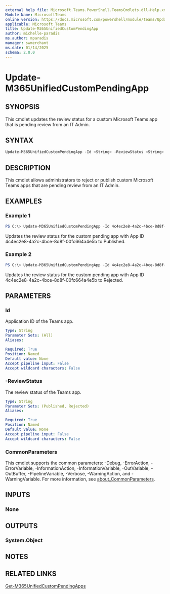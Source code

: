```yaml
---
external help file: Microsoft.Teams.PowerShell.TeamsCmdlets.dll-Help.xml
Module Name: MicrosoftTeams
online version: https://docs.microsoft.com/powershell/module/teams/Update-M365UnifiedCustomPendingApp
applicable: Microsoft Teams
title: Update-M365UnifiedCustomPendingApp
author: michelle-paradis
ms.author: mparadis
manager: swmerchant
ms.date: 01/14/2025
schema: 2.0.0
---
```


# Update-M365UnifiedCustomPendingApp

## SYNOPSIS

This cmdlet updates the review status for a custom Microsoft Teams app that is pending review from an IT Admin.

## SYNTAX

```powershell
Update-M365UnifiedCustomPendingApp -Id <String> -ReviewStatus <String>
```

## DESCRIPTION

This cmdlet allows administrators to reject or publish custom Microsoft Teams apps that are pending review from an IT Admin.

## EXAMPLES

### Example 1

```powershell
PS C:\> Update-M365UnifiedCustomPendingApp -Id 4c4ec2e8-4a2c-4bce-8d8f-00fc664a4e5b -ReviewStatus Published
```
Updates the review status for the custom pending app with App ID 4c4ec2e8-4a2c-4bce-8d8f-00fc664a4e5b to Published.

### Example 2

```powershell
PS C:\> Update-M365UnifiedCustomPendingApp -Id 4c4ec2e8-4a2c-4bce-8d8f-00fc664a4e5b -ReviewStatus Rejected
```
Updates the review status for the custom pending app with App ID 4c4ec2e8-4a2c-4bce-8d8f-00fc664a4e5b to Rejected.

## PARAMETERS

### Id

Application ID of the Teams app.

```yaml
Type: String
Parameter Sets: (All)
Aliases:

Required: True
Position: Named
Default value: None
Accept pipeline input: False
Accept wildcard characters: False
```

### -ReviewStatus

The review status of the Teams app.

```yaml
Type: String
Parameter Sets: (Published, Rejected)
Aliases:

Required: True
Position: Named
Default value: None
Accept pipeline input: False
Accept wildcard characters: False
```

### CommonParameters

This cmdlet supports the common parameters: -Debug, -ErrorAction, -ErrorVariable, -InformationAction, -InformationVariable, -OutVariable, -OutBuffer, -PipelineVariable, -Verbose, -WarningAction, and -WarningVariable. For more information, see [about_CommonParameters](http://go.microsoft.com/fwlink/?LinkID=113216).

## INPUTS

### None

## OUTPUTS

### System.Object

## NOTES

## RELATED LINKS

[Get-M365UnifiedCustomPendingApps](https://learn.microsoft.com/powershell/module/teams/Get-M365UnifiedCustomPendingApps)